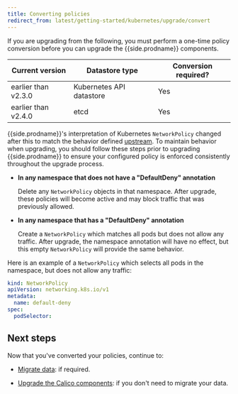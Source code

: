 ```yaml
---
title: Converting policies
redirect_from: latest/getting-started/kubernetes/upgrade/convert
---
```


If you are upgrading from the following, you must perform a one-time policy
conversion before you can upgrade the {{side.prodname}} components.

| Current version     | Datastore type           | Conversion required? |
| ------------------- | ------------------------ | -------------------- |
| earlier than v2.3.0 | Kubernetes API datastore | Yes                  |
| earlier than v2.4.0 | etcd                     | Yes                  |


{{side.prodname}}'s interpretation of Kubernetes `NetworkPolicy` changed after this to match the 
behavior defined [upstream](https://github.com/kubernetes/kubernetes/pull/39164#issue-197243974). 
To maintain behavior when upgrading, you should follow these steps prior to upgrading 
{{side.prodname}} to ensure your configured policy is enforced consistently throughout 
the upgrade process.

- **In any namespace that does not have a "DefaultDeny" annotation**

  Delete any `NetworkPolicy` objects in that namespace.  After upgrade, these 
  policies will become active and may block traffic that was previously allowed.
  
- **In any namespace that has a "DefaultDeny" annotation**
  
  Create a `NetworkPolicy` which matches all pods but does not allow any traffic. After 
  upgrade, the namespace annotation will have no effect, but this empty `NetworkPolicy` 
  will provide the same behavior.

Here is an example of a `NetworkPolicy` which selects all pods in the namespace, 
but does not allow any traffic:

```yaml
kind: NetworkPolicy
apiVersion: networking.k8s.io/v1
metadata:
  name: default-deny
spec:
  podSelector:
```

## Next steps

Now that you've converted your policies, continue to:

- [Migrate data](/{{page.version}}/getting-started/kubernetes/upgrade/migrate): if required.

- [Upgrade the Calico components](/{{page.version}}/getting-started/kubernetes/upgrade/upgrade/): if you don't need to migrate your data.